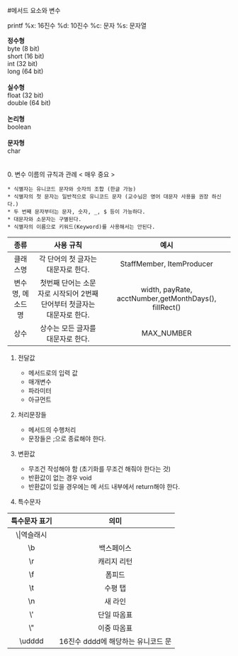 #메서드 요소와 변수
<br/>

printf
%x: 16진수
%d: 10진수
%c: 문자
%s: 문자열

**정수형**<br/>
byte (8 bit)<br/>
short (16 bit)<br/>
int (32 bit)<br/>
long (64 bit)<br/>
<br/>
**실수형**<br/>
float (32 bit)<br/>
double (64 bit)<br/>
<br/>
**논리형**<br/>
boolean<br/>
<br/>
**문자형**<br/>
char<br/>
<br/>
<br/>
0. 변수 이름의 규칙과 관례 < 매우 중요 >


    * 식별자는 유니코드 문자와 숫자의 조합 (한글 가능)
    * 식별자의 첫 문자는 일반적으로 유니코드 문자 (교수님은 영어 대문자 사용을 권장 하신다.)
    * 두 번째 문자부터는 문자, 숫자, _, $ 등이 가능하다.
    * 대문자와 소문자는 구별된다.
    * 식별자의 이름으로 키워드(Keyword)를 사용해서는 안된다.

|종류|사용 규칙|예시|
|:------:|:---:|:---:|
|클래스명|각 단어의 첫 글자는 대문자로 한다.|StaffMember, ItemProducer|
|변수명, 메소드명|첫번째 단어는 소문자로 시작되어 2번째 단어부터 첫글자는 대문자로 한다.|width, payRate, acctNumber,getMonthDays(), fillRect()|
|상수|상수는 모든 글자를 대문자로 한다.|MAX_NUMBER|

1. 전달값


    * 메서드로의 입력 값
    * 매개변수
    * 파라미터
    * 아규먼트
    
    
2. 처리문장들
   

    * 메서드의 수행처리
    * 문장들은 ;으로 종료해야 한다.
    
    
3. 변환값
   

    * 무조건 작성해야 함 (초기화를 무조건 해줘야 한다는 것)
    * 반환값이 없는 경우 void
    * 반환값이 있을 경우에는 메 서드 내부에서 return해야 한다.
    

4. 특수문자


|특수문자 표기|의미|
|:------:|:---:|
|\\\|역슬래시|
|\b|백스페이스|
|\r|캐리지 리턴|
|\f|폼피드|
|\t|수평 탭|
|\n|새 라인|
|\\'|단일 따옴표|
|\\"|이중 따옴표|
|\udddd|16진수 dddd에 해당하는 유니코드 문|